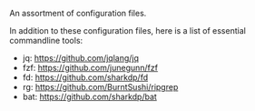 An assortment of configuration files.

In addition to these configuration files, here is a list of essential commandline tools:
- jq: https://github.com/jqlang/jq
- fzf: https://github.com/junegunn/fzf
- fd: https://github.com/sharkdp/fd
- rg: https://github.com/BurntSushi/ripgrep
- bat: https://github.com/sharkdp/bat
